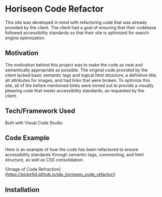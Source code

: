 # Horiseon Code Refactor
This site was developed in mind with refactoring code that was already provided by the client. The client had a goal of ensuring that their codebase followed accessibility standards so that their site is optimized for search engine optimization.
## Motivation
The motivation behind this project was to make the code as neat and semantically appropriate as possible. The original code provided by the client lacked basic semantic tags and logical html structure, a definitive title, alt attributes for images, and had links that were broken. To optimize this site, all of the before mentioned kinks were ironed out to provide a visually pleasing code that meets accessibility standards, as requested by the client.
## Tech/Framework Used
Built with Visual Code Studio
## Code Example
Here is an example of how the code has been refactored to ensure accessibility standards through semantic tags, commenting, and html structure, as well as CSS consolidation.

![Image of Code Refraction]
(https://picke1id.github.io/idp_horiseon_code_refactor/)

## Installation
